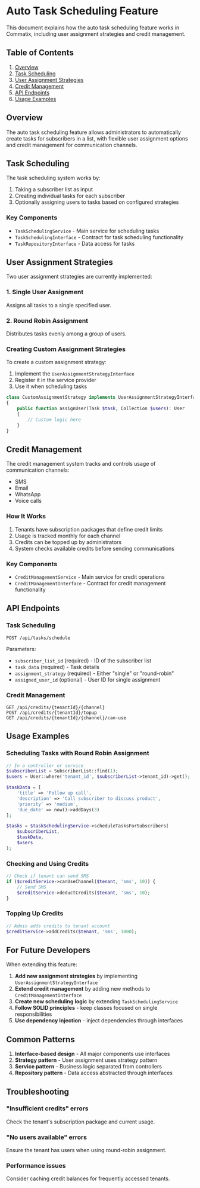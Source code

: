 # Auto Task Scheduling Feature

This document explains how the auto task scheduling feature works in Commatix, including user assignment strategies and credit management.

## Table of Contents
1. [Overview](#overview)
2. [Task Scheduling](#task-scheduling)
3. [User Assignment Strategies](#user-assignment-strategies)
4. [Credit Management](#credit-management)
5. [API Endpoints](#api-endpoints)
6. [Usage Examples](#usage-examples)

## Overview

The auto task scheduling feature allows administrators to automatically create tasks for subscribers in a list, with flexible user assignment options and credit management for communication channels.

## Task Scheduling

The task scheduling system works by:
1. Taking a subscriber list as input
2. Creating individual tasks for each subscriber
3. Optionally assigning users to tasks based on configured strategies

### Key Components

- `TaskSchedulingService` - Main service for scheduling tasks
- `TaskSchedulingInterface` - Contract for task scheduling functionality
- `TaskRepositoryInterface` - Data access for tasks

## User Assignment Strategies

Two user assignment strategies are currently implemented:

### 1. Single User Assignment
Assigns all tasks to a single specified user.

### 2. Round Robin Assignment
Distributes tasks evenly among a group of users.

### Creating Custom Assignment Strategies

To create a custom assignment strategy:
1. Implement the `UserAssignmentStrategyInterface`
2. Register it in the service provider
3. Use it when scheduling tasks

```php
class CustomAssignmentStrategy implements UserAssignmentStrategyInterface
{
    public function assignUser(Task $task, Collection $users): User
    {
        // Custom logic here
    }
}
```

## Credit Management

The credit management system tracks and controls usage of communication channels:
- SMS
- Email
- WhatsApp
- Voice calls

### How It Works

1. Tenants have subscription packages that define credit limits
2. Usage is tracked monthly for each channel
3. Credits can be topped up by administrators
4. System checks available credits before sending communications

### Key Components

- `CreditManagementService` - Main service for credit operations
- `CreditManagementInterface` - Contract for credit management functionality

## API Endpoints

### Task Scheduling
```
POST /api/tasks/schedule
```

Parameters:
- `subscriber_list_id` (required) - ID of the subscriber list
- `task_data` (required) - Task details
- `assignment_strategy` (required) - Either "single" or "round-robin"
- `assigned_user_id` (optional) - User ID for single assignment

### Credit Management
```
GET /api/credits/{tenantId}/{channel}
POST /api/credits/{tenantId}/topup
GET /api/credits/{tenantId}/{channel}/can-use
```

## Usage Examples

### Scheduling Tasks with Round Robin Assignment

```php
// In a controller or service
$subscriberList = SubscriberList::find(1);
$users = User::where('tenant_id', $subscriberList->tenant_id)->get();

$taskData = [
    'title' => 'Follow up call',
    'description' => 'Call subscriber to discuss product',
    'priority' => 'medium',
    'due_date' => now()->addDays(3)
];

$tasks = $taskSchedulingService->scheduleTasksForSubscribers(
    $subscriberList,
    $taskData,
    $users
);
```

### Checking and Using Credits

```php
// Check if tenant can send SMS
if ($creditService->canUseChannel($tenant, 'sms', 10)) {
    // Send SMS
    $creditService->deductCredits($tenant, 'sms', 10);
}
```

### Topping Up Credits

```php
// Admin adds credits to tenant account
$creditService->addCredits($tenant, 'sms', 1000);
```

## For Future Developers

When extending this feature:

1. **Add new assignment strategies** by implementing `UserAssignmentStrategyInterface`
2. **Extend credit management** by adding new methods to `CreditManagementInterface`
3. **Create new scheduling logic** by extending `TaskSchedulingService`
4. **Follow SOLID principles** - keep classes focused on single responsibilities
5. **Use dependency injection** - inject dependencies through interfaces

## Common Patterns

1. **Interface-based design** - All major components use interfaces
2. **Strategy pattern** - User assignment uses strategy pattern
3. **Service pattern** - Business logic separated from controllers
4. **Repository pattern** - Data access abstracted through interfaces

## Troubleshooting

### "Insufficient credits" errors
Check the tenant's subscription package and current usage.

### "No users available" errors
Ensure the tenant has users when using round-robin assignment.

### Performance issues
Consider caching credit balances for frequently accessed tenants.